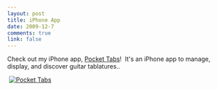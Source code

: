 ```yaml
--- 
layout: post
title: iPhone App
date: 2009-12-7
comments: true
link: false
---
```

<p>Check out my iPhone app, <a href="http://pockettabs.com">Pocket Tabs</a>! &nbsp;It's an iPhone app to manage, display, and discover guitar tablatures..</p>
<p>&nbsp;<a target="_blank" href="http://pockettabs.com"><img src="/images/logo.jpg" alt="Pocket Tabs"   /></a></p>
<p>&nbsp;</p>
